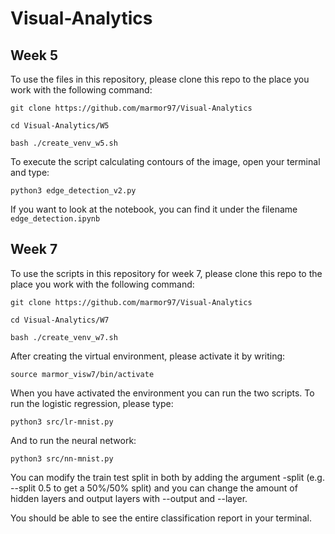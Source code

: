 # Visual-Analytics

## Week 5
To use the files in this repository, please clone this repo to the place you work with the following command:

``git clone https://github.com/marmor97/Visual-Analytics``

``cd Visual-Analytics/W5``

``bash ./create_venv_w5.sh``

To execute the script calculating contours of the image, open your terminal and type:

``python3 edge_detection_v2.py``

If you want to look at the notebook, you can find it under the filename ``edge_detection.ipynb``

## Week 7
To use the scripts in this repository for week 7, please clone this repo to the place you work with the following command:

``git clone https://github.com/marmor97/Visual-Analytics``

``cd Visual-Analytics/W7``

``bash ./create_venv_w7.sh``

After creating the virtual environment, please activate it by writing:

``source marmor_visw7/bin/activate``

When you have activated the environment you can run the two scripts. To run the logistic regression, please type:

``python3 src/lr-mnist.py``

And to run the neural network:

``python3 src/nn-mnist.py``

You can modify the train test split in both by adding the argument -split (e.g. --split 0.5 to get a 50%/50% split) and you can change the amount of hidden layers and output layers with --output and --layer.

You should be able to see the entire classification report in your terminal.

